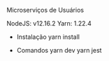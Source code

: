 Microserviços de Usuários

NodeJS: v12.16.2
Yarn: 1.22.4

- Instalação
  yarn install

- Comandos
  yarn dev
  yarn jest